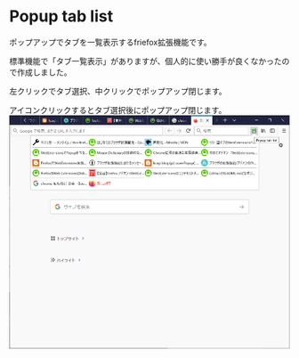 # Popup tab list
ポップアップでタブを一覧表示するfriefox拡張機能です。

標準機能で「タブ一覧表示」がありますが、個人的に使い勝手が良くなかったので作成しました。

左クリックでタブ選択、中クリックでポップアップ閉じます。

アイコンクリックするとタブ選択後にポップアップ閉じます。
![Test Image 1](image/image1.png)